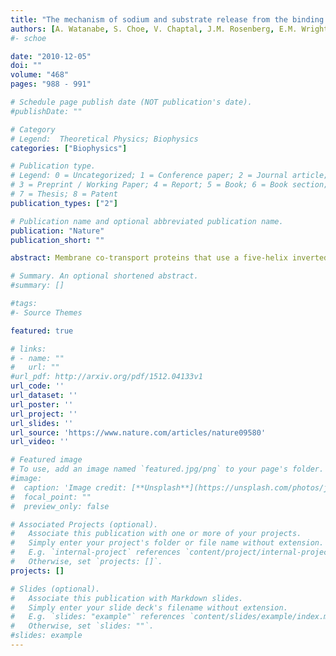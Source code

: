 ```yaml
---
title: "The mechanism of sodium and substrate release from the binding pocket of vSGLT"
authors: [A. Watanabe, S. Choe, V. Chaptal, J.M. Rosenberg, E.M. Wright, M. Grabe, J. Abramson]
#- schoe 

date: "2010-12-05"
doi: ""
volume: "468"
pages: "988 - 991"

# Schedule page publish date (NOT publication's date).
#publishDate: ""

# Category
# Legend:  Theoretical Physics; Biophysics
categories: ["Biophysics"]

# Publication type.
# Legend: 0 = Uncategorized; 1 = Conference paper; 2 = Journal article;
# 3 = Preprint / Working Paper; 4 = Report; 5 = Book; 6 = Book section;
# 7 = Thesis; 8 = Patent
publication_types: ["2"]

# Publication name and optional abbreviated publication name.
publication: "Nature"
publication_short: ""

abstract: Membrane co-transport proteins that use a five-helix inverted repeat motif have recently emerged as one of the largest structural classes of secondary active transporters1,2. However, despite many structural advances there is no clear evidence of how ion and substrate transport are coupled. Here we report a comprehensive study of the sodium/galactose transporter from Vibrio parahaemolyticus (vSGLT), consisting of molecular dynamics simulations, biochemical characterization and a new crystal structure of the inward-open conformation at a resolution of 2.7 Å. Our data show that sodium exit causes a reorientation of transmembrane helix 1 that opens an inner gate required for substrate exit, and also triggers minor rigid-body movements in two sets of transmembrane helical bundles. This cascade of events, initiated by sodium release, ensures proper timing of ion and substrate release. Once set in motion, these molecular changes weaken substrate binding to the transporter and allow galactose readily to enter the intracellular space. Additionally, we identify an allosteric pathway between the sodium-binding sites, the unwound portion of transmembrane helix 1 and the substrate-binding site that is essential in the coupling of co-transport.

# Summary. An optional shortened abstract.
#summary: []

#tags:
#- Source Themes

featured: true

# links:
# - name: ""
#   url: ""
#url_pdf: http://arxiv.org/pdf/1512.04133v1
url_code: ''
url_dataset: ''
url_poster: ''
url_project: ''
url_slides: ''
url_source: 'https://www.nature.com/articles/nature09580'
url_video: ''

# Featured image
# To use, add an image named `featured.jpg/png` to your page's folder. 
#image:
#  caption: 'Image credit: [**Unsplash**](https://unsplash.com/photos/jdD8gXaTZsc)'
#  focal_point: ""
#  preview_only: false

# Associated Projects (optional).
#   Associate this publication with one or more of your projects.
#   Simply enter your project's folder or file name without extension.
#   E.g. `internal-project` references `content/project/internal-project/index.md`.
#   Otherwise, set `projects: []`.
projects: []

# Slides (optional).
#   Associate this publication with Markdown slides.
#   Simply enter your slide deck's filename without extension.
#   E.g. `slides: "example"` references `content/slides/example/index.md`.
#   Otherwise, set `slides: ""`.
#slides: example
---
```






